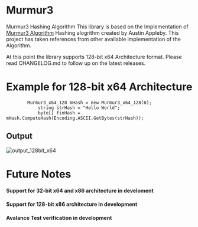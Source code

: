 # Murmur3
Murmur3 Hashing Algorithm
This library is based on the Implementation of [Murmur3 Algorithm](https://github.com/aappleby/smhasher/wiki/MurmurHash3) Hashing alogrithm created by Austin Appleby. This project has taken references from other available implementation of the Algorithm.

At this point the library supports 128-bit x64 Architecture format.
Please read CHANGELOG.md to follow up on the latest releases.

# Example for 128-bit x64 Architecture

```
	    Murmur3_x64_128 mHash = new Murmur3_x64_128(0);
            string strHash = "Hello World";
            byte[] finHash = mHash.ComputeHash(Encoding.ASCII.GetBytes(strHash));
```
## Output
![output_128bit_x64](https://user-images.githubusercontent.com/10596504/42173045-ccb4998c-7deb-11e8-8c04-3d71e4e7d9f6.PNG)


# Future Notes
#### Support for 32-bit x64 and x86 architecture in develoment
#### Support for 128-bit x86 architecture in development
#### Avalance Test verification in development


